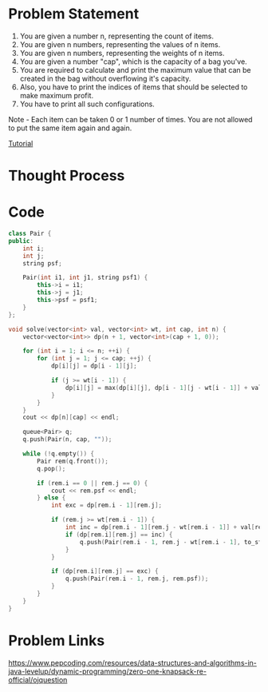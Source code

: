 # Problem Statement
1. You are given a number n, representing the count of items.
2. You are given n numbers, representing the values of n items.
3. You are given n numbers, representing the weights of n items.
3. You are given a number "cap", which is the capacity of a bag you've.
4. You are required to calculate and print the maximum value that can be created in the bag without overflowing it's capacity.
5. Also, you have to print the indices of items that should be selected to make maximum profit.
6. You have to print all such configurations.

Note - Each item can be taken 0 or 1 number of times. You are not allowed to put the same item again and again.

[Tutorial](https://www.youtube.com/watch?v=YH6M9WFp02g&list=PL-Jc9J83PIiEZvXCn-c5UIBvfT8dA-8EG&index=15)

# Thought Process

# Code
```cpp
class Pair {
public:
    int i;
    int j;
    string psf;

    Pair(int i1, int j1, string psf1) {
        this->i = i1;
        this->j = j1;
        this->psf = psf1;
    }
};

void solve(vector<int> val, vector<int> wt, int cap, int n) {
    vector<vector<int>> dp(n + 1, vector<int>(cap + 1, 0));

    for (int i = 1; i <= n; ++i) {
        for (int j = 1; j <= cap; ++j) {
            dp[i][j] = dp[i - 1][j];

            if (j >= wt[i - 1]) {
                dp[i][j] = max(dp[i][j], dp[i - 1][j - wt[i - 1]] + val[i - 1]);
            }
        }
    }
    cout << dp[n][cap] << endl;

    queue<Pair> q;
    q.push(Pair(n, cap, ""));

    while (!q.empty()) {
        Pair rem(q.front());
        q.pop();

        if (rem.i == 0 || rem.j == 0) {
            cout << rem.psf << endl;
        } else {
            int exc = dp[rem.i - 1][rem.j];

            if (rem.j >= wt[rem.i - 1]) {
                int inc = dp[rem.i - 1][rem.j - wt[rem.i - 1]] + val[rem.i - 1];
                if (dp[rem.i][rem.j] == inc) {
                    q.push(Pair(rem.i - 1, rem.j - wt[rem.i - 1], to_string(rem.i - 1) + " " + rem.psf));
                }
            }

            if (dp[rem.i][rem.j] == exc) {
                q.push(Pair(rem.i - 1, rem.j, rem.psf));
            }
        }
    }
}
```

# Problem Links
https://www.pepcoding.com/resources/data-structures-and-algorithms-in-java-levelup/dynamic-programming/zero-one-knapsack-re-official/ojquestion